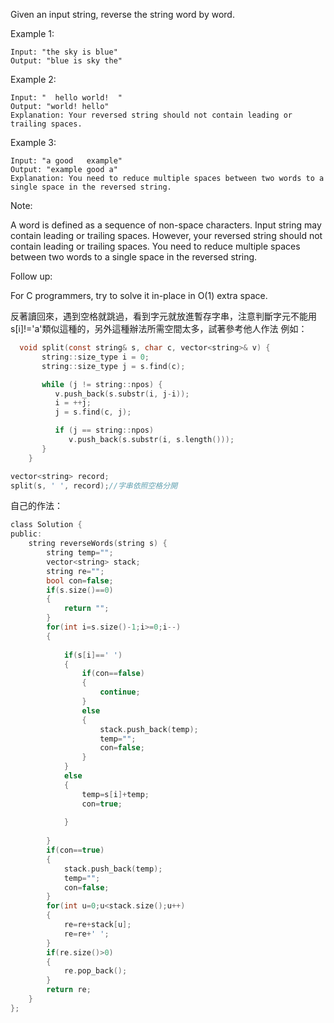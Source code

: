Given an input string, reverse the string word by word.

 

Example 1:
```
Input: "the sky is blue"
Output: "blue is sky the"
```
Example 2:
```
Input: "  hello world!  "
Output: "world! hello"
Explanation: Your reversed string should not contain leading or trailing spaces.
```
Example 3:
```
Input: "a good   example"
Output: "example good a"
Explanation: You need to reduce multiple spaces between two words to a single space in the reversed string.
```

Note:

A word is defined as a sequence of non-space characters.
Input string may contain leading or trailing spaces. However, your reversed string should not contain leading or trailing spaces.
You need to reduce multiple spaces between two words to a single space in the reversed string.
 

Follow up:

For C programmers, try to solve it in-place in O(1) extra space.

反著讀回來，遇到空格就跳過，看到字元就放進暫存字串，注意判斷字元不能用s[i]!='a'類似這種的，另外這種辦法所需空間太多，試著參考他人作法
例如：
```c
  void split(const string& s, char c, vector<string>& v) {
       string::size_type i = 0;
       string::size_type j = s.find(c);

       while (j != string::npos) {
          v.push_back(s.substr(i, j-i));
          i = ++j;
          j = s.find(c, j);

          if (j == string::npos)
             v.push_back(s.substr(i, s.length()));
       }
    }
```

```c
vector<string> record;
split(s, ' ', record);//字串依照空格分開
```


自己的作法：
```c
class Solution {
public:
    string reverseWords(string s) {
        string temp="";
        vector<string> stack;
        string re="";
        bool con=false;
        if(s.size()==0)
        {
            return "";
        }
        for(int i=s.size()-1;i>=0;i--)
        {
            
            if(s[i]==' ')
            {
                if(con==false)
                {
                    continue;
                }
                else
                {
                    stack.push_back(temp);
                    temp="";
                    con=false;
                }
            }
            else
            {
                temp=s[i]+temp;
                con=true;
                
            }
            
        }
        if(con==true)
        {
            stack.push_back(temp);
            temp="";
            con=false;
        }
        for(int u=0;u<stack.size();u++)
        {
            re=re+stack[u];
            re=re+' ';
        }
        if(re.size()>0)
        {
            re.pop_back();
        }
        return re;
    }
};
```

